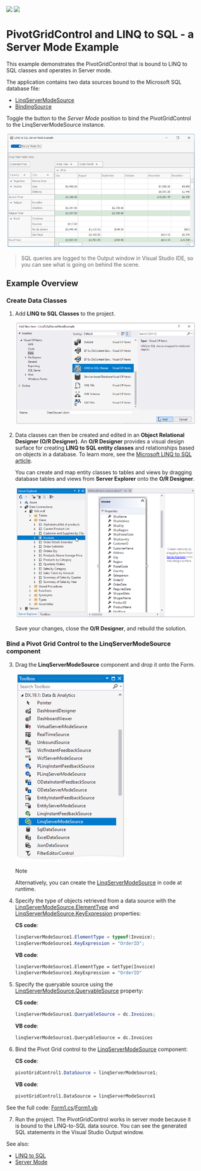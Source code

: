 <!-- default badges list -->
[![](https://img.shields.io/badge/Open_in_DevExpress_Support_Center-FF7200?style=flat-square&logo=DevExpress&logoColor=white)](https://supportcenter.devexpress.com/ticket/details/T828611)
[![](https://img.shields.io/badge/📖_How_to_use_DevExpress_Examples-e9f6fc?style=flat-square)](https://docs.devexpress.com/GeneralInformation/403183)
<!-- default badges end -->
# PivotGridControl and LINQ to SQL - a Server Mode Example

This example demonstrates the PivotGridControl that is bound to LINQ to SQL classes and operates in Server mode.

The application contains two data sources bound to the Microsoft SQL database file:

* [LinqServerModeSource](https://docs.devexpress.com/CoreLibraries/DevExpress.Data.Linq.LinqServerModeSource)
* [BindingSource](https://docs.microsoft.com/en-us/dotnet/api/system.windows.forms.bindingsource)

Toggle the button to the _Server Mode_ position to bind the PivotGridControl to the LinqServerModeSource instance.

![screenshot](./images/screenshot.png)

> SQL queries are logged to the Output window in Visual Studio IDE, so you can see what is going on behind the scene.

## Example Overview

### Create Data Classes

1. Add **LINQ to SQL Classes** to the project.
	
	![Server Mode LINQ  Add LINQ to SQL classes](./images/server-mode-linq-add-linq-to-sql-classes25446.png)
2. Data classes can then be created and edited in an **Object Relational Designer (O/R Designer)**. An **O/R Designer** provides a visual design surface for creating **LINQ to SQL entity classes** and relationships based on objects in a database. To learn more, see the [Microsoft LINQ to SQL article](https://docs.microsoft.com/en-us/dotnet/framework/data/adonet/sql/linq/).
	
	You can create and map entity classes to tables and views by dragging database tables and views from **Server Explorer** onto the **O/R Designer**.
	
	![Server Mode LINQ OR Designer](./images/server-mode-linq-or-designer25447.png)
	
	Save your changes, close the **O/R Designer**, and rebuild the solution.

### Bind a Pivot Grid Control to the LinqServerModeSource component

3. Drag the **LinqServerModeSource** component and drop it onto the Form. 
	
	![Server Mode Add LINQ Component](./images/server-mode-add-linq-component25462.png)

	> [!Note]
	> Alternatively, you can create the [LinqServerModeSource](https://docs.devexpress.com/CoreLibraries/DevExpress.Data.Linq.LinqServerModeSource) in code at runtime.

4. Specify the type of objects retrieved from a data source with the [LinqServerModeSource.ElementType](https://docs.devexpress.com/CoreLibraries/DevExpress.Data.Linq.LinqServerModeSource.ElementType) and [LinqServerModeSource.KeyExpression](https://docs.devexpress.com/CoreLibraries/DevExpress.Data.Linq.LinqServerModeSource.KeyExpression) properties:

	**CS code**: 
	
	```csharp
	linqServerModeSource1.ElementType = typeof(Invoice);
	linqServerModeSource1.KeyExpression = "OrderID";
	```
	
	**VB code**: 
	
	```vb
	linqServerModeSource1.ElementType = GetType(Invoice)
	linqServerModeSource1.KeyExpression = "OrderID"
	```

5. Specify the queryable source using the [LinqServerModeSource.QueryableSource](https://docs.devexpress.com/CoreLibraries/DevExpress.Data.Linq.LinqServerModeSource.QueryableSource) property:

	**CS code**: 
	
	```csharp
	linqServerModeSource1.QueryableSource = dc.Invoices;
	```
	
	**VB code**: 
	
	```vb
	linqServerModeSource1.QueryableSource = dc.Invoices
	```
	
6. Bind the Pivot Grid control to the [LinqServerModeSource](https://docs.devexpress.com/CoreLibraries/DevExpress.Data.Linq.LinqServerModeSource) component:

	**CS code**: 
	
	```csharp
	pivotGridControl1.DataSource = linqServerModeSource1;
	```
	
	**VB code**: 
	
	```vb
	pivotGridControl1.DataSource = linqServerModeSource1
	```	
	
See the full code: [Form1.cs](./CS/LinqToSqlServerModeExample/Form1.cs)/[Form1.vb](./VB/LinqToSqlServerModeExample/Form1.vb)

7. Run the project. The PivotGridControl works in server mode because it is bound to the LINQ-to-SQL data source. You can see the generated SQL statements in the Visual Studio Output window.

See also:

* [LINQ to SQL](https://docs.microsoft.com/dotnet/framework/data/adonet/sql/linq/)
* [Server Mode](https://docs.devexpress.com/WindowsForms/17856)
